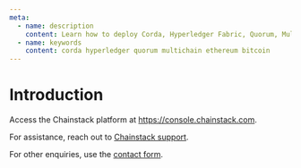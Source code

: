 ```yaml
---
meta:
  - name: description
    content: Learn how to deploy Corda, Hyperledger Fabric, Quorum, MultiChain, Ethereum, Bitcoin nodes and networks with the Chainstack managed blockchain services.
  - name: keywords
    content: corda hyperledger quorum multichain ethereum bitcoin
---
```


# Introduction

Access the Chainstack platform at <a href="https://console.chainstack.com" rel="dofollow" target="_blank">https://console.chainstack.com</a>.

For assistance, reach out to <a href="https://support.chainstack.com" rel="dofollow" target="_blank">Chainstack support</a>.

For other enquiries, use the <a href="https://chainstack.com/contact/" rel="dofollow" target="_blank">contact form</a>.
